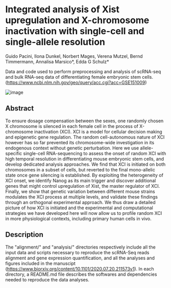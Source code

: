 # Integrated analysis of Xist upregulation and X-chromosome inactivation with single-cell and single-allele resolution
Guido Pacini, Ilona Dunkel, Norbert Mages, Verena Mutzel, Bernd Timmermann, Annalisa Marsico*, Edda G Schulz*

Data and code used to perform preprocessing and analysis of scRNA-seq and bulk RNA-seq data of differentiating female embryonic stem cells. (https://www.ncbi.nlm.nih.gov/geo/query/acc.cgi?acc=GSE151009)

![image](https://user-images.githubusercontent.com/47419513/113004832-3072dd00-9174-11eb-8da7-7fa436f83b03.png)

## Abstract
To ensure dosage compensation between the sexes, one randomly chosen X chromosome is silenced in each female cell in the process of X-chromosome inactivation (XCI). XCI is a model for cellular decision making and epigenetic gene regulation. The random cell-autonomous nature of XCI however has so far prevented its chromosome-wide investigation in its endogenous context without genetic perturbation. Here we use allele-specific single-cell RNA-sequencing to assess the onset of random XCI with high temporal resolution in differentiating mouse embryonic stem cells, and develop dedicated analysis approaches. We find that XCI is initiated on both chromosomes in a subset of cells, but reverted to the final mono-allelic state once gene silencing is established. By exploiting the heterogeneity of XCI onset, we identify Nanog as its main trigger and discover additional genes that might control upregulation of Xist, the master regulator of XCI. Finally, we show that genetic variation between different mouse strains modulates the XCI process at multiple levels, and validate these findings through an orthogonal experimental approach. We thus draw a detailed picture of how XCI is initiated and the experimental and computational strategies we have developed here will now allow us to profile random XCI in more physiological contexts, including primary human cells in vivo.

## Description
The "alignment/" and "analysis/" directories respectively include all the input data and scripts necessary to reproduce the scRNA-Seq reads alignment and gene expression quantification, and all the analyses and figures included in the manuscipt (https://www.biorxiv.org/content/10.1101/2020.07.20.211573v1). In each directory, a README.md file describes the softwares and dependencies needed to reproduce the data analyses.
